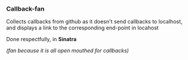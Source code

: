 ### Callback-fan

Collects callbacks from github as it doesn't send callbacks to localhost,  
and displays a link to the corresponding end-point in locahost   

Done respectfully, in __Sinatra__  

_(fan because it is all open mouthed for callbacks)_
